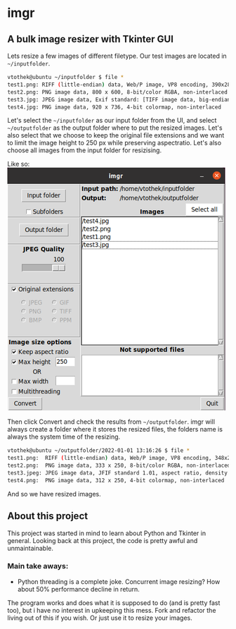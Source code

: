 # imgr
##  A bulk image resizer with Tkinter GUI

Lets resize a few images of different filetype. Our test images are located in `~/inputfolder`.

```bash
vtothek@ubuntu ~/inputfolder $ file *
test1.png: RIFF (little-endian) data, Web/P image, VP8 encoding, 390x280, Scaling: [none]x[none], YUV color, decoders should clamp
test2.png: PNG image data, 800 x 600, 8-bit/color RGBA, non-interlaced
test3.jpg: JPEG image data, Exif standard: [TIFF image data, big-endian, direntries=11, manufacturer=NIKON CORPORATION, model=NIKON D300, orientation=upper-left, xresolution=9236, yresolution=9244, resolutionunit=2, software=Bibble 4.10.1, datetime=2009:05:24 16:32:41, copyright=                                                      , GPS-Data], baseline, precision 8, 4304x2860, components 3
test4.jpg: PNG image data, 920 x 736, 4-bit colormap, non-interlaced
```

Let's select the `~/inputfolder` as our input folder from the UI, and select `~/outputfolder` as the output folder where to put the resized images. Let's also select that we choose to keep the original file extensions and we want to limit the image height to 250 px while preserving aspectratio. Let's also choose all images from the input folder for resizising. 

Like so:
![imgr-test-image-1](docs/img/imgr-test-images-1.png)

Then click Convert and check the results from `~/outputfolder`. imgr will always create a folder where it stores the resized files, the folders name is always the system time of the resizing.

```bash
vtothek@ubuntu ~/outputfolder/2022-01-01 13:16:26 $ file *
test1.png:  RIFF (little-endian) data, Web/P image, VP8 encoding, 348x250, Scaling: [none]x[none], YUV color, decoders should clamp
test2.png:  PNG image data, 333 x 250, 8-bit/color RGBA, non-interlaced
test3.jpeg: JPEG image data, JFIF standard 1.01, aspect ratio, density 1x1, segment length 16, baseline, precision 8, 376x250, components 3
test4.png:  PNG image data, 312 x 250, 4-bit colormap, non-interlaced
```

And so we have resized images. 


## About this project
This project was started in mind to learn about Python and Tkinter in general. Looking back at this project, the code is pretty awful and unmaintainable.

### Main take aways:
* Python threading is a complete joke. Concurrent image resizing? How about 50% performance decline in return.

The program works and does what it is supposed to do (and is pretty fast too), but i have no interest in upkeeping this mess. Fork and refactor the living out of this if you wish. Or just use it to resize your images.

